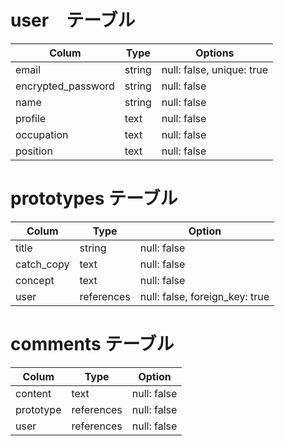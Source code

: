 # user　テーブル
| Colum              | Type   | Options                   |
|--------------------|--------|---------------------------|
| email              | string | null: false, unique: true |
| encrypted_password | string | null: false               |
| name               | string | null: false               |
| profile            | text   | null: false               |
| occupation         | text   | null: false               |
| position           | text   | null: false               |

# prototypes テーブル
| Colum      | Type       | Option                         |
|------------|------------|--------------------------------|
| title      | string     | null: false                    |
| catch_copy | text       | null: false                    |
| concept    | text       | null: false                    |
| user       | references | null: false, foreign_key: true |

# comments テーブル
| Colum      | Type       | Option                         |
|------------|------------|--------------------------------|
| content    | text       | null: false                    |
| prototype  | references | null: false                    |
| user       | references | null: false                    |
